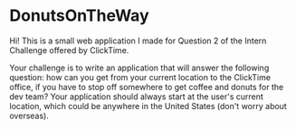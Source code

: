 # DonutsOnTheWay


Hi! This is a small web application I made for Question 2 of the Intern Challenge offered by ClickTime. 

Your challenge is to write an application that will answer the following question: how can you get from your current location to the ClickTime office, if you have to stop off somewhere to get coffee and donuts for the dev team? Your application should always start at the user's current location, which could be anywhere in the United States (don't worry about overseas).
